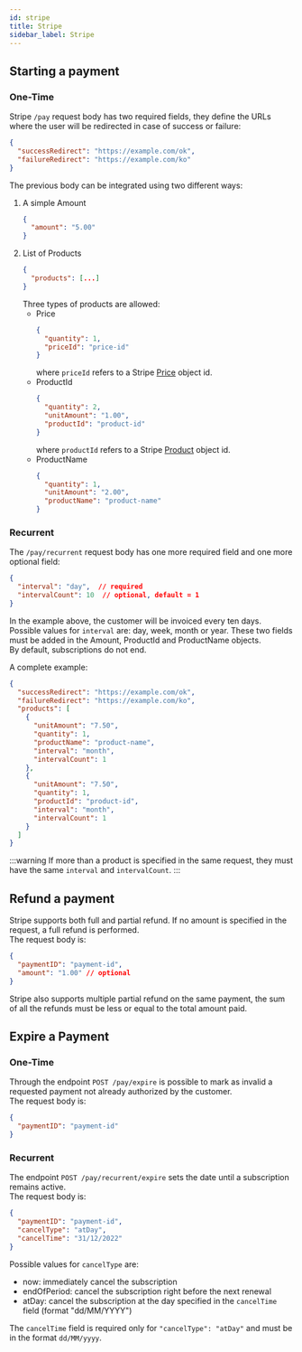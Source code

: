 ```yaml
---
id: stripe
title: Stripe
sidebar_label: Stripe
---
```

## Starting a payment

### One-Time

Stripe `/pay` request body has two required fields, they define the URLs where the user will be redirected in case of success or failure:
```json lines
{
  "successRedirect": "https://example.com/ok",
  "failureRedirect": "https://example.com/ko"
}
```
The previous body can be integrated using two different ways:
1. A simple Amount
    ```json lines
    {
      "amount": "5.00"
    }
    ```
2. List of Products
    ```json lines
    {
      "products": [...]
    }
    ```
   Three types of products are allowed:
    * Price
        ```json lines
        {
          "quantity": 1,
          "priceId": "price-id"  
        }
        ```
      where `priceId` refers to a Stripe [Price](https://stripe.com/docs/api/prices) object id.
    * ProductId
        ```json lines
        {
          "quantity": 2,
          "unitAmount": "1.00",
          "productId": "product-id"  
        }
        ```
      where `productId` refers to a Stripe [Product](https://stripe.com/docs/api/products) object id.
    * ProductName
        ```json lines
        {
          "quantity": 1,
          "unitAmount": "2.00",
          "productName": "product-name"  
        }
        ```

### Recurrent

The `/pay/recurrent` request body has one more required field and one more optional field:
```json lines
{
  "interval": "day",  // required
  "intervalCount": 10  // optional, default = 1
}
```
In the example above, the customer will be invoiced every ten days.
Possible values for `interval` are: day, week, month or year.
These two fields must be added in the Amount, ProductId and ProductName objects.  
By default, subscriptions do not end.

A complete example:
```json lines
{
  "successRedirect": "https://example.com/ok",
  "failureRedirect": "https://example.com/ko",
  "products": [
    {
      "unitAmount": "7.50",
      "quantity": 1,
      "productName": "product-name",
      "interval": "month",
      "intervalCount": 1
    },
    {
      "unitAmount": "7.50",
      "quantity": 1,
      "productId": "product-id",
      "interval": "month",
      "intervalCount": 1
    }
  ]
}
```

:::warning
If more than a product is specified in the same request, they must have the same `interval` and `intervalCount`.
:::

## Refund a payment

Stripe supports both full and partial refund. If no amount is specified in the request, a full refund is performed.  
The request body is:
```json lines
{
  "paymentID": "payment-id",
  "amount": "1.00" // optional
}
```
Stripe also supports multiple partial refund on the same payment, the sum of all the refunds must be less or equal to the total amount paid.

## Expire a Payment

### One-Time

Through the endpoint `POST /pay/expire` is possible to mark as invalid a requested payment not already authorized by the customer.  
The request body is:
```json lines
{
  "paymentID": "payment-id"
}
```

### Recurrent

The endpoint `POST /pay/recurrent/expire` sets the date until a subscription remains active.  
The request body is:
```json lines
{
  "paymentID": "payment-id",
  "cancelType": "atDay",
  "cancelTime": "31/12/2022"
}
```
Possible values for `cancelType` are:
* now: immediately cancel the subscription
* endOfPeriod: cancel the subscription right before the next renewal
* atDay: cancel the subscription at the day specified in the `cancelTime` field (format "dd/MM/YYYY")

The `cancelTime` field is required only for `"cancelType": "atDay"` and must be in the format `dd/MM/yyyy`.
